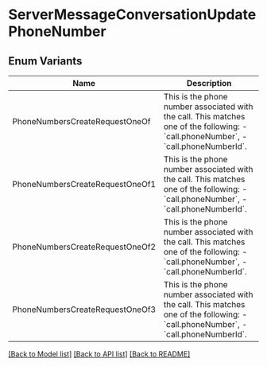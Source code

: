 # ServerMessageConversationUpdatePhoneNumber

## Enum Variants

| Name | Description |
|---- | -----|
| PhoneNumbersCreateRequestOneOf | This is the phone number associated with the call.  This matches one of the following: - &#x60;call.phoneNumber&#x60;, - &#x60;call.phoneNumberId&#x60;. |
| PhoneNumbersCreateRequestOneOf1 | This is the phone number associated with the call.  This matches one of the following: - &#x60;call.phoneNumber&#x60;, - &#x60;call.phoneNumberId&#x60;. |
| PhoneNumbersCreateRequestOneOf2 | This is the phone number associated with the call.  This matches one of the following: - &#x60;call.phoneNumber&#x60;, - &#x60;call.phoneNumberId&#x60;. |
| PhoneNumbersCreateRequestOneOf3 | This is the phone number associated with the call.  This matches one of the following: - &#x60;call.phoneNumber&#x60;, - &#x60;call.phoneNumberId&#x60;. |

[[Back to Model list]](../README.md#documentation-for-models) [[Back to API list]](../README.md#documentation-for-api-endpoints) [[Back to README]](../README.md)


